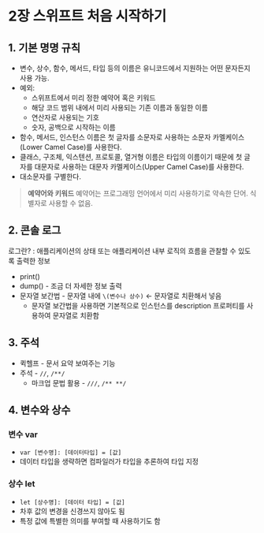 # 2장 스위프트 처음 시작하기

## 1. 기본 명명 규칙

- 변수, 상수, 함수, 메서드, 타입 등의 이름은 유니코드에서 지원하는 어떤 문자든지 사용 가능.
- 예외:
    - 스위프트에서 미리 정한 예약어 혹은 키워드
    - 해당 코드 범위 내에서 미리 사용되는 기존 이름과 동일한 이름
    - 연산자로 사용되는 기호
    - 숫자, 공백으로 시작하는 이름
- 함수, 메서드, 인스턴스 이름은 첫 글자를 소문자로 사용하는 소문자 카멜케이스(Lower Camel Case)를 사용한다.
- 클래스, 구조체, 익스텐션, 프로토콜, 열거형 이름은 타입의 이름이기 때문에 첫 글자를 대문자로 사용하는 대문자 카멜케이스(Upper Camel Case)를 사용한다.
- 대소문자를 구별한다.

> **예약어와 키워드**
예약어는 프로그래밍 언어에서 미리 사용하기로 약속한 단어. 식별자로 사용할 수 없음.
> 

## 2. 콘솔 로그

로그란? : 애플리케이션의 상태 또는 애플리케이션 내부 로직의 흐름을 관찰할 수 있도록 출력한 정보

- print()
- dump() - 조금 더 자세한 정보 출력
- 문자열 보간법 - 문자열 내에 `\(변수나 상수)` ← 문자열로 치환해서 넣음
    - 문자열 보간법을 사용하면 기본적으로 인스턴스를 description 프로퍼티를 사용하여 문자열로 치환함

## 3. 주석

- 퀵헬프 - 문서 요약 보여주는 기능
- 주석 - `//`, `/**/`
    - 마크업 문법 활용 - `///`, `/** **/`

## 4. 변수와 상수

### 변수 var

- `var [변수명]: [데이터타입] = [값]`
- 데이터 타입을 생략하면 컴파일러가 타입을 추론하여 타입 지정

### 상수 let

- `let [상수명]: [데이터 타입] = [값]`
- 차후 값의 변경을 신경쓰지 않아도 됨
- 특정 값에 특별한 의미를 부여할 때 사용하기도 함
